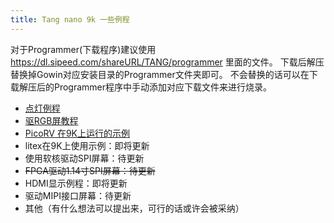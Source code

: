 ```yaml
---
title: Tang nano 9k 一些例程
---
```


对于Programmer(下载程序)建议使用 https://dl.sipeed.com/shareURL/TANG/programmer 里面的文件。
下载后解压替换掉Gowin对应安装目录的Programmer文件夹即可。
不会替换的话可以在下载解压后的Programmer程序中手动添加对应下载文件来进行烧录。

- [点灯例程](./examples/LED.md)
- [驱RGB屏教程](./examples/LCD.md)
- [PicoRV 在9K上运行的示例](./examples/picorv.md)
- litex在9K上使用示例：即将更新
- 使用软核驱动SPI屏幕：待更新
- ~~FPGA驱动1.14寸SPI屏幕：待更新~~
- HDMI显示例程：即将更新
- 驱动MIPI接口屏幕：待更新
- 其他（有什么想法可以提出来，可行的话或许会被采纳）